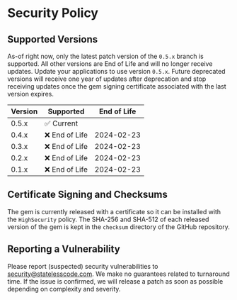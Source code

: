 # Security Policy

## Supported Versions

As-of right now, only the latest patch version of the `0.5.x` branch is supported. All other versions are End of Life and will no longer receive updates. Update your applications to use version `0.5.x`. Future deprecated versions will receive one year of updates after deprecation and stop receiving updates once the gem signing certificate associated with the last version expires.

| Version | Supported                  | End of Life |
| ------- | -------------------------- | ----------- |
| 0.5.x   | :white_check_mark: Current |             |
| 0.4.x   | :x: End of Life            | 2024-02-23  |
| 0.3.x   | :x: End of Life            | 2024-02-23  |
| 0.2.x   | :x: End of Life            | 2024-02-23  |
| 0.1.x   | :x: End of Life            | 2024-02-23  |

## Certificate Signing and Checksums

The gem is currently released with a certificate so it can be installed with the `HighSecurity` policy. The SHA-256 and SHA-512 of each released version of the gem is kept in the `checksum` directory of the GitHub repository.

## Reporting a Vulnerability

Please report (suspected) security vulnerabilities to security@statelesscode.com. We make no guarantees related to turnaround time. If the issue is confirmed, we will release a patch as soon as possible depending on complexity and severity.
